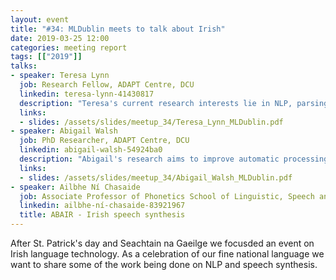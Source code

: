 ```yaml
---
layout: event
title: "#34: MLDublin meets to talk about Irish"
date: 2019-03-25 12:00
categories: meeting report
tags: [["2019"]]
talks:
- speaker: Teresa Lynn
  job: Research Fellow, ADAPT Centre, DCU
  linkedin: teresa-lynn-41430817
  description: "Teresa's current research interests lie in NLP, parsing, treebank development and developing resources for Irish language technology."
  links:
  - slides: /assets/slides/meetup_34/Teresa_Lynn_MLDublin.pdf
- speaker: Abigail Walsh
  job: PhD Researcher, ADAPT Centre, DCU
  linkedin: abigail-walsh-54924ba0
  description: "Abigail's research aims to improve automatic processing of Irish multiword expressions (MWEs). Using machine learning methods to train systems capable of MWE discovery and identification, with the goal of enhancing Irish language parsers and other text processing tools."
  links:
  - slides: /assets/slides/meetup_34/Abigail_Walsh_MLDublin.pdf
- speaker: Ailbhe Ní Chasaide
  job: Associate Professor of Phonetics School of Linguistic, Speech and Communication Sciences, TCD
  linkedin: ailbhe-ní-chasaide-83921967
  title: ABAIR - Irish speech synthesis
---
```

After St. Patrick's day and Seachtain na Gaeilge we focusded an event on Irish language technology.
As a celebration of our fine national language we want to share some of the work being done on NLP and speech synthesis.
